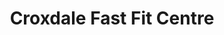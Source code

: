 ---
title: "Croxdale Fast Fit Centre"
url: /darlington/croxdale-fast-fit-centre/
shop: car repair
---